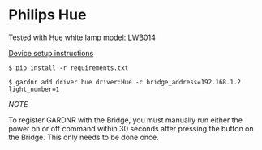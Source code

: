 # Philips Hue

Tested with Hue white lamp [model: LWB014](https://www2.meethue.com/en-us/p/hue-white-dual-pack-e26/046677530372)

[Device setup instructions](https://developers.meethue.com/develop/get-started-2/)

```
$ pip install -r requirements.txt

$ gardnr add driver hue driver:Hue -c bridge_address=192.168.1.2 light_number=1
```

*NOTE*

To register GARDNR with the Bridge, you must manually run either the power on or off command within 30 seconds after pressing the button on the Bridge. This only needs to be done once.
